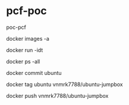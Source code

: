 # pcf-poc
poc-pcf


docker images -a


docker run -idt <IMAGE ID>


docker ps -all


docker commit <CONTAINER ID> ubuntu
  
  
docker tag ubuntu vnmrk7788/ubuntu-jumpbox


docker push vnmrk7788/ubuntu-jumpbox
